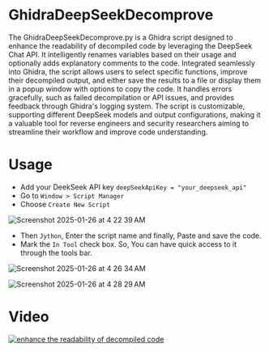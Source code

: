 # GhidraDeepSeekDecomprove

The GhidraDeepSeekDecomprove.py is a Ghidra script designed to enhance the readability of decompiled code by leveraging the DeepSeek Chat API. It intelligently renames variables based on their usage and optionally adds explanatory comments to the code. Integrated seamlessly into Ghidra, the script allows users to select specific functions, improve their decompiled output, and either save the results to a file or display them in a popup window with options to copy the code. It handles errors gracefully, such as failed decompilation or API issues, and provides feedback through Ghidra's logging system. The script is customizable, supporting different DeepSeek models and output configurations, making it a valuable tool for reverse engineers and security researchers aiming to streamline their workflow and improve code understanding.

# Usage
- Add your DeekSeek API key `deepSeekApiKey = "your_deepseek_api"`
- Go to `Window > Script Manager`
- Choose `Create New Script`

![Screenshot 2025-01-26 at 4 22 39 AM](https://github.com/user-attachments/assets/15b4b46f-c35b-422f-8a0c-7361e32de257)

- Then `Jython`, Enter the script name and finally, Paste and save the code.
- Mark the `In Tool` check box. So, You can have quick access to it through the tools bar.

![Screenshot 2025-01-26 at 4 26 34 AM](https://github.com/user-attachments/assets/0184b6f7-9c7e-4156-8b27-94e9c1a0225d)

![Screenshot 2025-01-26 at 4 28 29 AM](https://github.com/user-attachments/assets/c94d1005-5d7b-465a-98a9-56d31ed08b6e)

# Video
[![enhance the readability of decompiled code](https://img.youtube.com/vi/QrSUxFgh1Vg/maxresdefault.jpg)](https://youtu.be/QrSUxFgh1Vg)
